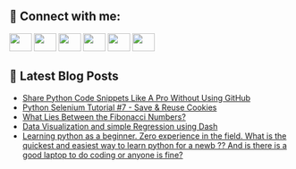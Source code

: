 ## 🔎 Connect with me:
[<img height="32" width="40" src="https://cdn.jsdelivr.net/npm/simple-icons@v5/icons/telegram.svg" />](https://t.me/bullbesh)
[<img height="32" width="40" src="https://cdn.jsdelivr.net/npm/simple-icons@v5/icons/vk.svg" />](https://vk.com/bullbesh)
[<img height="32" width="40" src="https://cdn.jsdelivr.net/npm/simple-icons@v5/icons/twitter.svg" />](https://twitter.com/bullbesh1)
[<img height="32" width="40" src="https://cdn.jsdelivr.net/npm/simple-icons@v5/icons/instagram.svg" />](https://www.instagram.com/bullbesh)
[<img height="32" width="40" src="https://cdn.jsdelivr.net/npm/simple-icons@v5/icons/reddit.svg" />](https://www.reddit.com/user/bullbesh)
[<img height="32" width="40" src="https://cdn.jsdelivr.net/npm/simple-icons@v5/icons/youtube.svg" />](https://www.youtube.com/channel/UCtfjRs6uzgq5mfm8S06WTcg)

## 📕 Latest Blog Posts
<!-- BLOG-POST-LIST:START -->
- [Share Python Code Snippets Like A Pro Without Using GitHub](https://www.reddit.com/r/Python/comments/tv33br/share_python_code_snippets_like_a_pro_without/)
- [Python Selenium Tutorial #7 - Save &amp; Reuse Cookies](https://www.reddit.com/r/Python/comments/tv2rby/python_selenium_tutorial_7_save_reuse_cookies/)
- [What Lies Between the Fibonacci Numbers?](https://www.reddit.com/r/Python/comments/tv1yd2/what_lies_between_the_fibonacci_numbers/)
- [Data Visualization and simple Regression using Dash](https://www.reddit.com/r/Python/comments/tv1tq9/data_visualization_and_simple_regression_using/)
- [Learning python as a beginner. Zero experience in the field. What is the quickest and easiest way to learn python for a newb ?? And is there is a good laptop to do coding or anyone is fine?](https://www.reddit.com/r/Python/comments/tv1lsm/learning_python_as_a_beginner_zero_experience_in/)
<!-- BLOG-POST-LIST:END -->
